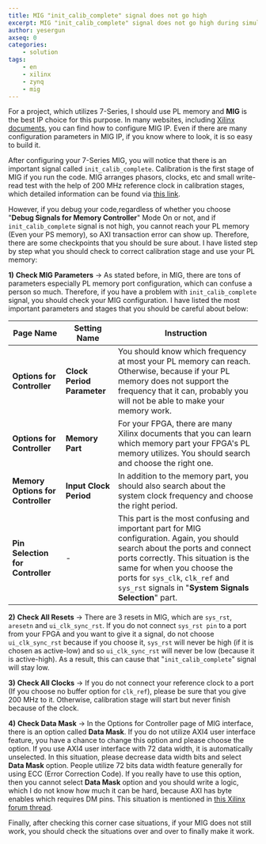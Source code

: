 ```yaml
---
title: MIG "init_calib_complete" signal does not go high
excerpt: MIG "init_calib_complete" signal does not go high during simulation
author: yesergun
axseq: 0
categories:
    - solution
tags:
    - en
    - xilinx
    - zynq
    - mig
---
```


For a project, which utilizes 7-Series, I should use PL memory and **MIG** is
the best IP choice for this purpose. In many websites, including [Xilinx
documents](https://www.xilinx.com/support/documentation/ip_documentation/mig_7series/v4_1/ug586_7Series_MIS.pdf),
you can find how to configure MIG IP. Even if there are many configuration
parameters in MIG IP, if you know where to look, it is so easy to build it.

After configuring your 7-Series MIG, you will notice that there is an important
signal called `init_calib_complete`. Calibration is the first stage of MIG if
you run the code. MIG arranges phasors, clocks, etc and small write-read test
with the help of 200 MHz reference clock in calibration stages, which detailed
information can be found via [this
link](https://www.xilinx.com/support/answers/51954.html).

However, if you debug your code,regardless of whether you choose "**Debug
Signals for Memory Controller**" Mode On or not, and if `init_calib_complete`
signal is not high, you cannot reach your PL memory (Even your PS memory), so
AXI transaction error can show up. Therefore, there are some checkpoints that
you should be sure about. I have listed step by step what you should check to
correct calibration stage and use your PL memory:

**1)** **Check MIG Parameters** → As stated before, in MIG, there are tons of
parameters especially PL memory port configuration, which can confuse a person
so much. Therefore, if you have a problem with `init_calib_complete` signal,
you should check your MIG configuration. I have listed the most important
parameters and stages that you should be careful about below:

Page Name|Setting Name|Instruction
---------------|-----------|---------------------------------------------------------
**Options for Controller**|**Clock Period Parameter**|You should know which frequency at most your PL memory can reach. Otherwise, because if your PL memory does not support the frequency that it can, probably you will not be able to make your memory work.
**Options for Controller**|**Memory Part**| For your FPGA, there are many Xilinx documents that you can learn which memory part your FPGA's PL memory utilizes. You should search and choose the right one.
**Memory Options for Controller**|**Input Clock Period**|In addition to the memory part, you should also search about the system clock frequency and choose the right period.
**Pin Selection for Controller**|-|This part is the most confusing and important part for MIG configuration. Again, you should search about the ports and connect ports correctly. This situation is the same for when you choose the ports for `sys_clk`, `clk_ref` and `sys_rst` signals in "**System Signals Selection**" part.

**2)** **Check All Resets** → There are 3 resets in MIG, which are `sys_rst`,
`aresetn` and `ui_clk_sync_rst`. If you do not connect `sys_rst pin` to a port
from your FPGA and you want to give it a signal, do not choose `ui_clk_sync_rst`
because if you choose it, `sys_rst` will never be high (if it is chosen as
active-low) and so `ui_clk_sync_rst` will never be low (because it is
active-high). As a result, this can cause that "`init_calib_complete`" signal
will stay low.

**3)** **Check All Clocks** → If you do not connect your reference clock to a
port (If you choose no buffer option for `clk_ref`), please be sure that you
give 200 MHz to it. Otherwise, calibration stage will start but never finish
because of the clock.

**4)** **Check Data Mask** → In the Options for Controller page of MIG
interface, there is an option called **Data Mask**. If you do not utilize AXI4
user interface feature, you have a chance to change this option and please
choose the option. If you use AXI4 user interface with 72 data width, it is
automatically unselected. In this situation, please decrease data width bits and
select **Data Mask** option. People utilize 72 bits data width feature
generally for using ECC (Error Correction Code). If you really have to use this
option, then you cannot select **Data Mask** option and you should write a
logic, which I do not know how much it can be hard, because AXI has byte enables
which requires DM pins. This situation is mentioned in [this Xilinx forum
thread](https://forums.xilinx.com/t5/Memory-Interfaces-and-NoC/MIG-7-Series-2018-2-Cannot-disable-data-mask-dm/td-p/974993).

Finally, after checking this corner case situations, if your MIG does not still
work, you should check the situations over and over to finally make it work.
